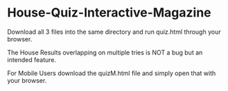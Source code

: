 # House-Quiz-Interactive-Magazine

Download all 3 files into the same directory and run quiz.html through your browser.

The House Results overlapping on multiple tries is NOT a bug but an intended feature.

For Mobile Users download the quizM.html file and simply open that with your browser.
